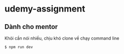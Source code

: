 # udemy-assignment

## Dành cho mentor

Khỏi cần nói nhiều, chịu khó clone về chạy command line

```
$ npm run dev
```
